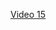[Video 15](https://egghead.io/lessons/javascript-redux-reducer-composition-with-combinereducers#/tab-transcript)
